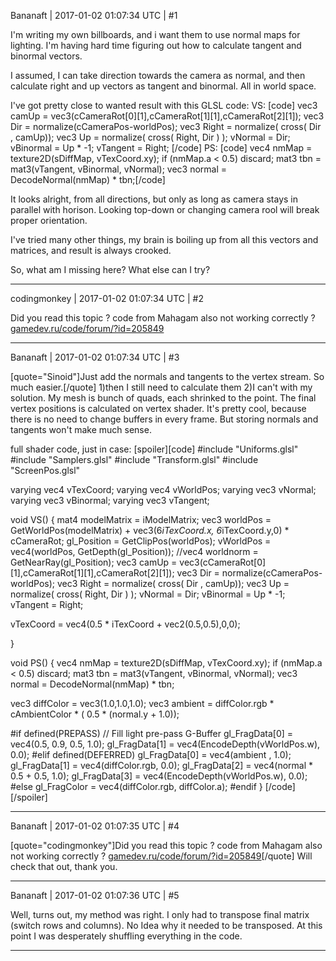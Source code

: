 Bananaft | 2017-01-02 01:07:34 UTC | #1

I'm writing my own billboards, and i want them to use normal maps for lighting. I'm having hard time figuring out how to calculate tangent and binormal vectors.

I assumed, I can take direction towards the camera as normal, and then calculate right and up vectors as tangent and binormal. All in world space.

I've got pretty close to wanted result with this GLSL code:
VS:
[code]
  vec3 camUp = vec3(cCameraRot[0][1],cCameraRot[1][1],cCameraRot[2][1]);
  vec3 Dir = normalize(cCameraPos-worldPos);
  vec3 Right = normalize( cross( Dir , camUp));
  vec3 Up = normalize( cross( Right, Dir ) );
  vNormal = Dir;
  vBinormal = Up * -1;
  vTangent = Right;
[/code]
PS:
[code]
vec4 nmMap = texture2D(sDiffMap, vTexCoord.xy);
  if (nmMap.a < 0.5)
      discard;
  mat3 tbn = mat3(vTangent, vBinormal, vNormal);
  vec3 normal = DecodeNormal(nmMap) * tbn;[/code]

It looks alright, from all directions, but only as long as camera stays in parallel with horison. Looking top-down or changing camera rool will break proper orientation.

I've tried many other things, my brain is boiling up from all this vectors and matrices, and result is always crooked.

So, what am I missing here? What else can I try?

-------------------------

codingmonkey | 2017-01-02 01:07:34 UTC | #2

Did you read this topic ? code from Mahagam also not working correctly ?
[gamedev.ru/code/forum/?id=205849](http://www.gamedev.ru/code/forum/?id=205849)

-------------------------

Bananaft | 2017-01-02 01:07:34 UTC | #3

[quote="Sinoid"]Just add the normals and tangents to the vertex stream. So much easier.[/quote]
1)then I still need to calculate them
2)I can't with my solution. My mesh is bunch of quads, each shrinked to the point. The final vertex positions is calculated on vertex shader. It's pretty cool, because there is no need to change buffers in every frame. But storing normals and tangents won't make much sense.

full shader code, just in case:
[spoiler][code]
#include "Uniforms.glsl"
#include "Samplers.glsl"
#include "Transform.glsl"
#include "ScreenPos.glsl"


varying vec4 vTexCoord;
varying vec4 vWorldPos;
varying vec3 vNormal;
varying vec3 vBinormal;
varying vec3 vTangent;


void VS()
{
  mat4 modelMatrix = iModelMatrix;
  vec3 worldPos = GetWorldPos(modelMatrix) +  vec3(6*iTexCoord.x, 6*iTexCoord.y,0) * cCameraRot;
  gl_Position = GetClipPos(worldPos);
  vWorldPos = vec4(worldPos, GetDepth(gl_Position));
  //vec4 worldnorm = GetNearRay(gl_Position);
  vec3 camUp = vec3(cCameraRot[0][1],cCameraRot[1][1],cCameraRot[2][1]);
  vec3 Dir = normalize(cCameraPos-worldPos);
  vec3 Right = normalize( cross( Dir , camUp));
  vec3 Up = normalize( cross( Right, Dir ) );
  vNormal = Dir;
  vBinormal = Up * -1;
  vTangent = Right;

  vTexCoord = vec4(0.5 * iTexCoord + vec2(0.5,0.5),0,0);

}

void PS()
{
  vec4 nmMap = texture2D(sDiffMap, vTexCoord.xy);
  if (nmMap.a < 0.5)
      discard;
  mat3 tbn = mat3(vTangent, vBinormal, vNormal);
  vec3 normal = DecodeNormal(nmMap) * tbn;

  vec3 diffColor = vec3(1.0,1.0,1.0);
  vec3 ambient = diffColor.rgb * cAmbientColor * ( 0.5 * (normal.y + 1.0));



  #if defined(PREPASS)
      // Fill light pre-pass G-Buffer
      gl_FragData[0] = vec4(0.5, 0.9, 0.5, 1.0);
      gl_FragData[1] = vec4(EncodeDepth(vWorldPos.w), 0.0);
  #elif defined(DEFERRED)
      gl_FragData[0] = vec4(ambient , 1.0);
      gl_FragData[1] = vec4(diffColor.rgb, 0.0);
      gl_FragData[2] = vec4(normal * 0.5 + 0.5, 1.0);
      gl_FragData[3] = vec4(EncodeDepth(vWorldPos.w), 0.0);
  #else
      gl_FragColor = vec4(diffColor.rgb, diffColor.a);
  #endif
}
[/code][/spoiler]

-------------------------

Bananaft | 2017-01-02 01:07:35 UTC | #4

[quote="codingmonkey"]Did you read this topic ? code from Mahagam also not working correctly ?
[gamedev.ru/code/forum/?id=205849](http://www.gamedev.ru/code/forum/?id=205849)[/quote]
Will check that out, thank you.

-------------------------

Bananaft | 2017-01-02 01:07:36 UTC | #5

Well, turns out, my method was right. I only had to transpose final matrix (switch rows and columns). No Idea why it needed to be transposed. At this point I was desperately shuffling everything in the code.

-------------------------

